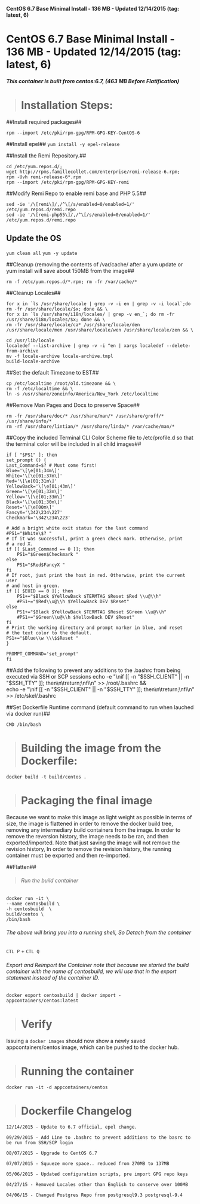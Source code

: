 **CentOS 6.7 Base Minimal Install - 136 MB - Updated 12/14/2015 (tag: latest, 6)**

# CentOS 6.7 Base Minimal Install - 136 MB - Updated 12/14/2015 (tag: latest, 6)

***This container is built from centos:6.7, (463 MB Before Flatification)***


># Installation Steps:

##Install required packages##

   `rpm --import /etc/pki/rpm-gpg/RPM-GPG-KEY-CentOS-6`

##Install epel##
   `yum install -y epel-release`

##Install the Remi Repository.##

    cd /etc/yum.repos.d/;
    wget http://rpms.famillecollet.com/enterprise/remi-release-6.rpm;
    rpm -Uvh remi-release-6*.rpm
    rpm --import /etc/pki/rpm-gpg/RPM-GPG-KEY-remi

##Modify Remi Repo to enable remi base and PHP 5.5##

    sed -ie '/\[remi\]/,/^\[/s/enabled=0/enabled=1/' /etc/yum.repos.d/remi.repo
    sed -ie '/\[remi-php55\]/,/^\[/s/enabled=0/enabled=1/' /etc/yum.repos.d/remi.repo

## Update the OS
   `yum clean all`
   `yum -y update`

##Cleanup (removing the contents of /var/cache/ after a yum update or yum install will save about 150MB from the image##

   `rm -f /etc/yum.repos.d/*.rpm; rm -fr /var/cache/*`

##Cleanup Locales##

    for x in `ls /usr/share/locale | grep -v -i en | grep -v -i local`;do rm -fr /usr/share/locale/$x; done && \
    for x in `ls /usr/share/i18n/locales/ | grep -v en_`; do rm -fr /usr/share/i18n/locales/$x; done && \
    rm -fr /usr/share/locale/ca* /usr/share/locale/den /usr/share/locale/men /usr/share/locale/wen /usr/share/locale/zen && \

    cd /usr/lib/locale
    localedef --list-archive | grep -v -i ^en | xargs localedef --delete-from-archive
    mv -f locale-archive locale-archive.tmpl
    build-locale-archive

##Set the default Timezone to EST##
    
    cp /etc/localtime /root/old.timezone && \
    rm -f /etc/localtime && \
    ln -s /usr/share/zoneinfo/America/New_York /etc/localtime

##Remove Man Pages and Docs to preserve Space##

    rm -fr /usr/share/doc/* /usr/share/man/* /usr/share/groff/* /usr/share/info/*
    rm -rf /usr/share/lintian/* /usr/share/linda/* /var/cache/man/*

##Copy the included Terminal CLI Color Scheme file to /etc/profile.d so that the terminal color will be included in all child images##

    if [ "$PS1" ]; then
    set_prompt () {
    Last_Command=$? # Must come first!
    Blue='\[\e[01;34m\]'
    White='\[\e[01;37m\]'
    Red='\[\e[01;31m\]'
    YellowBack='\[\e[01;43m\]'
    Green='\[\e[01;32m\]'
    Yellow='\[\e[01;33m\]'
    Black='\[\e[01;30m\]'
    Reset='\[\e[00m\]'
    FancyX='\342\234\227'
    Checkmark='\342\234\223'

    # Add a bright white exit status for the last command
    #PS1="$White\$? "
    # If it was successful, print a green check mark. Otherwise, print
    # a red X.
    if [[ $Last_Command == 0 ]]; then
        PS1="$Green$Checkmark "
    else
        PS1="$Red$FancyX "
    fi
    # If root, just print the host in red. Otherwise, print the current user
    # and host in green.
    if [[ $EUID == 0 ]]; then
        PS1+="$Black $YellowBack $TERMTAG $Reset $Red \\u@\\h"
        #PS1+="$Red\\u@\\h $YellowBack DEV $Reset"
    else
        PS1+="$Black $YellowBack $TERMTAG $Reset $Green \\u@\\h"
        #PS1+="$Green\\u@\\h $YellowBack DEV $Reset"
    fi
    # Print the working directory and prompt marker in blue, and reset
    # the text color to the default.
    PS1+="$Blue\\w \\\$$Reset "
    }
    
    PROMPT_COMMAND='set_prompt'
    fi

##Add the following to prevent any additions to the .bashrc from being executed via SSH or SCP sessions
    echo -e "\nif [[ -n \"\$SSH_CLIENT\" || -n \"\$SSH_TTY\" ]]; then\n\treturn;\nfi\n" >> /root/.bashrc && \
    echo -e "\nif [[ -n \"\$SSH_CLIENT\" || -n \"\$SSH_TTY\" ]]; then\n\treturn;\nfi\n" >> /etc/skel/.bashrc

##Set Dockerfile Runtime command (default command to run when lauched via docker run)##
    
    CMD /bin/bash    


># Building the image from the Dockerfile:
    
   `docker build -t build/centos .`

># Packaging the final image

Because we want to make this image as light weight as possible in terms of size, the image is flattened in order to remove the docker build tree, removing any intermediary build containers from the image. In order to remove the reversion history, the image needs to be ran, and then exported/imported. Note that just saving the image will not remove the revision history, In order to remove the revision history, the running container must be exported and then re-imported. 

##Flatten##

>###### Run the build container

    docker run -it \
    --name centosbuild \
    -h centosbuild  \
    build/centos \
    /bin/bash
 
   
###### The above will bring you into a running shell, So Detach from the container
    
   `CTL P` + `CTL Q`


###### Export and Reimport the Container note that because we started the build container with the name of centosbuild, we will use that in the export statement instead of the container ID.

    
    docker export centosbuild | docker import - appcontainers/centos:latest

># Verify

Issuing a `docker images` should now show a newly saved appcontainers/centos image, which can be pushed to the docker hub.

># Running the container
    
   `docker run -it -d appcontainers/centos`

># Dockerfile Changelog

    12/14/2015 - Update to 6.7 official, epel change.

    09/29/2015 - Add Line to .bashrc to prevent additions to the basrc to be run from SSH/SCP login

    08/07/2015 - Upgrade to CentOS 6.7

    07/07/2015 - Squueze more space.. reduced from 270MB to 137MB
    
    05/06/2015 - Updated configuration scripts, pre import GPG repo keys
    
    04/27/15 - Removed Locales other than English to conserve over 100MB
    
    04/06/15 - Changed Postgres Repo from postgresql9.3 postgresql-9.4
